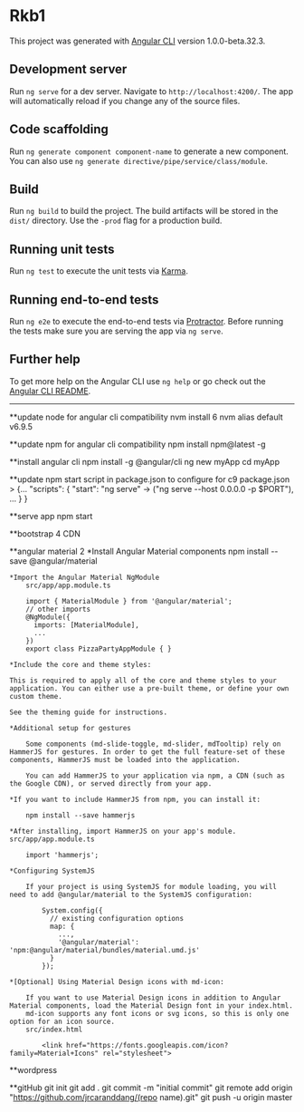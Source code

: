 # Rkb1

This project was generated with [Angular CLI](https://github.com/angular/angular-cli) version 1.0.0-beta.32.3.

## Development server
Run `ng serve` for a dev server. Navigate to `http://localhost:4200/`. The app will automatically reload if you change any of the source files.

## Code scaffolding

Run `ng generate component component-name` to generate a new component. You can also use `ng generate directive/pipe/service/class/module`.

## Build

Run `ng build` to build the project. The build artifacts will be stored in the `dist/` directory. Use the `-prod` flag for a production build.

## Running unit tests

Run `ng test` to execute the unit tests via [Karma](https://karma-runner.github.io).

## Running end-to-end tests

Run `ng e2e` to execute the end-to-end tests via [Protractor](http://www.protractortest.org/).
Before running the tests make sure you are serving the app via `ng serve`.

## Further help

To get more help on the Angular CLI use `ng help` or go check out the [Angular CLI README](https://github.com/angular/angular-cli/blob/master/README.md).

**************************************************************************
**update node for angular cli compatibility
    nvm install 6
    nvm alias default v6.9.5
    
**update npm for angular cli compatibility
    npm install npm@latest -g

**install angular cli
    npm install -g @angular/cli
    ng new myApp
    cd myApp
    
**update npm start script in package.json to configure for c9
    package.json
        >   {...
                "scripts": {
                            "start": "ng serve" -> ("ng serve --host 0.0.0.0 -p $PORT"),
                            ...
                            }
                }
                
**serve app
    npm start


**bootstrap 4 CDN
    <link rel="stylesheet" href="https://maxcdn.bootstrapcdn.com/bootstrap/4.0.0-alpha.6/css/bootstrap.min.css" integrity="sha384-rwoIResjU2yc3z8GV/NPeZWAv56rSmLldC3R/AZzGRnGxQQKnKkoFVhFQhNUwEyJ" crossorigin="anonymous">
    <script src="https://code.jquery.com/jquery-3.1.1.slim.min.js" integrity="sha384-A7FZj7v+d/sdmMqp/nOQwliLvUsJfDHW+k9Omg/a/EheAdgtzNs3hpfag6Ed950n" crossorigin="anonymous"></script>
    <script src="https://cdnjs.cloudflare.com/ajax/libs/tether/1.4.0/js/tether.min.js" integrity="sha384-DztdAPBWPRXSA/3eYEEUWrWCy7G5KFbe8fFjk5JAIxUYHKkDx6Qin1DkWx51bBrb" crossorigin="anonymous"></script>
    <script src="https://maxcdn.bootstrapcdn.com/bootstrap/4.0.0-alpha.6/js/bootstrap.min.js" integrity="sha384-vBWWzlZJ8ea9aCX4pEW3rVHjgjt7zpkNpZk+02D9phzyeVkE+jo0ieGizqPLForn" crossorigin="anonymous"></script>

**angular material 2
    *Install Angular Material components
        npm install --save @angular/material
    
    *Import the Angular Material NgModule
        src/app/app.module.ts
        
        import { MaterialModule } from '@angular/material';
        // other imports 
        @NgModule({
          imports: [MaterialModule],
          ...
        })
        export class PizzaPartyAppModule { }

    *Include the core and theme styles:
    
    This is required to apply all of the core and theme styles to your application. You can either use a pre-built theme, or define your own custom theme.

    See the theming guide for instructions.

    *Additional setup for gestures
    
        Some components (md-slide-toggle, md-slider, mdTooltip) rely on HammerJS for gestures. In order to get the full feature-set of these components, HammerJS must be loaded into the application.
        
        You can add HammerJS to your application via npm, a CDN (such as the Google CDN), or served directly from your app.
    
    *If you want to include HammerJS from npm, you can install it:

        npm install --save hammerjs
    
    *After installing, import HammerJS on your app's module. src/app/app.module.ts
    
        import 'hammerjs';

    *Configuring SystemJS

        If your project is using SystemJS for module loading, you will need to add @angular/material to the SystemJS configuration:

            System.config({
              // existing configuration options
              map: {
                ...,
                '@angular/material': 'npm:@angular/material/bundles/material.umd.js'
              }
            });
            
    *[Optional] Using Material Design icons with md-icon:

        If you want to use Material Design icons in addition to Angular Material components, load the Material Design font in your index.html.
        md-icon supports any font icons or svg icons, so this is only one option for an icon source.
        src/index.html
        
            <link href="https://fonts.googleapis.com/icon?family=Material+Icons" rel="stylesheet">

**wordpress

**gitHub
git init
git add .
git commit -m "initial commit"
git remote add origin "https://github.com/jrcaranddang/(repo name).git"
git push -u origin master